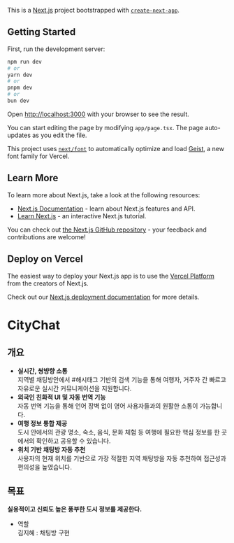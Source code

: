 This is a [Next.js](https://nextjs.org) project bootstrapped with [`create-next-app`](https://nextjs.org/docs/app/api-reference/cli/create-next-app).

## Getting Started

First, run the development server:

```bash
npm run dev
# or
yarn dev
# or
pnpm dev
# or
bun dev
```

Open [http://localhost:3000](http://localhost:3000) with your browser to see the result.

You can start editing the page by modifying `app/page.tsx`. The page auto-updates as you edit the file.

This project uses [`next/font`](https://nextjs.org/docs/app/building-your-application/optimizing/fonts) to automatically optimize and load [Geist](https://vercel.com/font), a new font family for Vercel.

## Learn More

To learn more about Next.js, take a look at the following resources:

- [Next.js Documentation](https://nextjs.org/docs) - learn about Next.js features and API.
- [Learn Next.js](https://nextjs.org/learn) - an interactive Next.js tutorial.

You can check out [the Next.js GitHub repository](https://github.com/vercel/next.js) - your feedback and contributions are welcome!

## Deploy on Vercel

The easiest way to deploy your Next.js app is to use the [Vercel Platform](https://vercel.com/new?utm_medium=default-template&filter=next.js&utm_source=create-next-app&utm_campaign=create-next-app-readme) from the creators of Next.js.

Check out our [Next.js deployment documentation](https://nextjs.org/docs/app/building-your-application/deploying) for more details.

# CityChat

## 개요

- **실시간, 쌍뱡향 소통**<br>
  지역별 채팅방안에서 #해시태그 기반의 검색 기능을 통해 여행자, 거주자 간 빠르고 자유로운 실시간 커뮤니케이션을 지원합니다.
- **외국인 친화적 UI 및 자동 번역 기능**<br>
  자동 번역 기능을 통해 언어 장벽 없이 영어 사용자들과의 원활한 소통이 가능합니다.
- **여행 정보 통합 제공**<br>
  도시 안에서의 관광 명소, 숙소, 음식, 문화 체험 등 여행에 필요한 핵심 정보를 한 곳에서의 확인하고 공유할 수 있습니다.
- **위치 기반 채팅방 자동 추천**<br>
  사용자의 현재 위치를 기반으로 가장 적절한 지역 채팅방을 자동 추천하여 접근성과 편의성을 높였습니다.

## 목표

**실용적이고 신뢰도 높은 풍부한 도시 정보를 제공한다.**

- 역할 <br>
  김지혜 : 채팅방 구현
